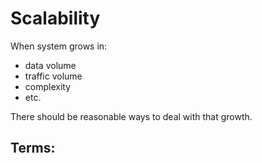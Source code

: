 # Scalability

When system grows in:

- data volume
- traffic volume
- complexity
- etc.

There should be reasonable ways to deal with that growth.

## Terms:
